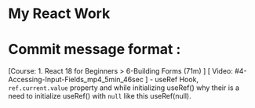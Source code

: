 # My React Work

# Commit message format : 

[Course: 1. React 18 for Beginners > 6-Building Forms (71m) ] [ Video: #4-Accessing-Input-Fields_mp4_5min_46sec ] - useRef Hook, `ref.current.value` property and while initializing useRef() why their is a need to initialize useRef() with `null` like this useRef(null).



